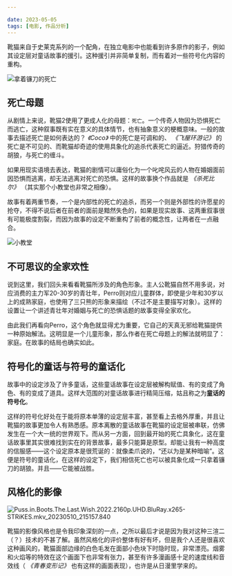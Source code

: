```yaml
---

date: 2023-05-05
tags: [电影, 作品分析]
---
```


靴猫来自于史莱克系列的一个配角，在独立电影中也能看到许多原作的影子，例如其设定层对童话故事的援引。这种援引并非简单复制，而有着对一些符号化内容的重构。

![拿着镰刀的死亡](https://img2.doubanio.com/view/photo/l/public/p2886008505.webp)

## 死亡母题

从剧情上来说，靴猫2使用了更成人化的母题：`死亡`。一个传奇人物因为恐惧死亡而逃亡，这种叙事既有实在意义的具体情节，也有抽象意义的梗概意味。一般的故事去描述死亡是如何表达的？ *《Coco》* 中的死亡是可调和的、 *《飞屋环游记》* 的死亡是不可见的、而靴猫却奇迹的使用具象化的追杀代表死亡的逼近。狩猎传奇的胡狼，与死亡的缠斗。

如果用现实语境去表达，靴猫的剧情可以庸俗化为一个叱咤风云的人物在婚姻面前因恐惧而逃离，却无法逃离对死亡的恐惧。这样的故事换个作品就是 *《杀死比尔》* （其实那个小教堂也非常之相像）。

故事有着两重节奏，一个是内部性的死亡的追杀，而另一个则是外部性的许愿星的抢夺，不得不说后者在前者的面前是黯然失色的，如果是现实故事、这两重叙事很有可能极度割裂，而因为故事的设定不断重构了前者的概念性，让两者在一点融合。

![小教堂](https://img2.doubanio.com/view/photo/l/public/p2891371136.webp)

## 不可思议的全家欢性

说到这里，我们回头来看看靴猫所涉及的角色形象。主人公靴猫自然不用多说，对应消费的主力军20-30岁的青壮年，Perro则对应儿童群体，即使是少年和30岁以上的成熟家庭，也使用了三只熊的形象来描绘（不过不是主要描写对象）。这样的设置让一个讲述青壮年对婚姻与死亡的恐惧话题的故事变得全家欢化。

由此我们再看向Perro，这个角色就显得尤为重要，它自己的天真无邪给靴猫提供一种原始解法。这明显是一个儿童形象，那么作者在死亡母题上的解法就明显了：家庭。在故事的结局也确实如此。

## 符号化的童话与符号的童话化

故事中的设定涉及了许多童话，这些童话故事在设定层被解构赋值、有的变成了角色、有的变成了道具。这样大范围的对童话故事进行精简压缩，姑且称之为**童话的符号化**。

这样的符号化好处在于能将原本单薄的设定层丰富，甚至看上去格外厚重，并且让靴猫的故事更加令人有熟悉感。原本离散的童话故事在靴猫的设定层被串联，仿佛发生在一个大一统的世界观下。而从另一方面，回到最开始的死亡具象化，这在童话故事里其实很难找到实在的背景故事，最多只能算是原型。却能让我有一种高度的信服感——这个设定原本是很荒诞的：就像柔爪说的，“还以为是某种暗喻”。这便是符号的童话化，在这样的设定下，我们相信死亡也可以被具象化成一只拿着镰刀的胡狼。并且——它能被战胜。

## 风格化的影像

![Puss.in.Boots.The.Last.Wish.2022.2160p.UHD.BluRay.x265-STRiKES.mkv_20230510_215157.840](https://cdn.jsdelivr.net/gh/Zhuxb-Clouds/PicDepot/main/img/Puss.in.Boots.The.Last.Wish.2022.2160p.UHD.BluRay.x265-STRiKES.mkv_20230510_215157.840.png)

靴猫的影像风格也是令我印象深刻的一点，之所以最后才说是因为我对这种三渲二（？）技术的不甚了解。虽然风格化的评价整体有好有坏，但是我个人还是很喜欢这种画风的，靴猫面部边缘的白色毛发在面部小色块下时隐时现，非常漂亮。烟雾和火焰等的特效在这个画面下也非常有张力，甚至有许多漫画感十足的速度线和音效线（ *《青春变形记》* 也有这样的画面表现），也许是从日漫里学来的。
